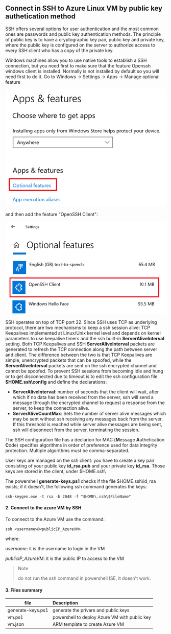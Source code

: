 <properties
pageTitle= 'Connect to Azure Linux VMs through public key authetication method'
description= "ARM template to create a Linux VM"
documentationcenter: na
services="networking"
documentationCenter="na"
authors="fabferri"
manager=""
editor=""/>

<tags
   ms.service="configuration-Example-Azure"
   ms.devlang="na"
   ms.topic="article"
   ms.tgt_pltfrm="na"
   ms.workload="na"
   ms.date="16/02/2020"
   ms.author="fabferri" />

## Connect in SSH to Azure Linux VM by public key authetication method 
SSH offers several options for user authentication and the most common ones are passwords and public key authentication methods. The principle of public key is to have a cryptographic key pair, public key and private key, where the public key is configured on the server to authorize access to every SSH client who has a copy of the private key.

Windows machines allow you to use native tools to establish a SSH connection, but you need first to make sure that the feature Openssh windows client is installed. Normally is not installed by default so you will need first to do it. Go to Windows -> Settings -> Apps -> Manage optional feature 

[![1]][1]

and then add the feature "OpenSSH Client":

[![2]][2]

SSH operates on top of TCP port 22. Since SSH uses TCP as underlying protocol, there are two mechanisms to keep a ssh session alive: TCP Keepalives implemented at Linux/Unix kernel level and depends on kernel parameters to use keepalive timers and the ssh built-in **ServerAliveInterval** setting.
Both TCP Keepalives and SSH **ServerAliveInterval** packets are generated to refresh the TCP connection  along the path between server and client. The difference between the two is that TCP Keepalives are simple, unencrypted packets that can be spoofed, while the **ServerAliveInterval** packets are sent on the ssh encrypted channel and cannot be spoofed.
To prevent SSH sessions from becoming idle and hung or to get disconnected due to timeout is to edit  the ssh configuration file **$HOME\.ssh\config** and define the declarations:

* **ServerAliveInterval**: number of seconds that the client will wait, after which if no data has been received from the server, ssh will send a message through the encrypted channel to request a response from the server, to keep the connection alive.
* **ServerAliveCountMax**: Sets the number of server alive messages which may be sent without ssh receiving any messages back from the server. If this threshold is reached while server alive messages are being sent, ssh will disconnect from the server, terminating the session.

The SSH configuration file has a declarion for MAC (**M**essage **A**uthetication **C**ode) specifies algorithms in order of preference used for data integrity protection. Multiple algorithms must be comma-separated.

User keys are managed on the ssh client: you have to create a key pair consisting of your public key **id_rsa.pub** and your private key **id_rsa**. Those keys are stored in the client, under $HOME\.ssh\

The powershell **generate-keys.ps1** checks if the file $HOME\.ssh\id_rsa exists; if it doesn't, the following ssh command generates the keys:

```console
ssh-keygen.exe -t rsa -b 2048 -f "$HOME\.ssh\$FileName"
```


#### <a name="ssh"></a>2. Connect to the azure VM by SSH
To connect to the Azure VM use the command:
```console
ssh <username>@<publicIP_AzureVM>
```
where:

*username*: it is the username to login in the VM

*publicIP_AzureVM*: it is the public IP to access to the VM

> Note
>
>  do not run the ssh command in powershell ISE, it doesn't work.
>

#### <a name="ssh"></a>3. Files summary

| file             | Description                                  |
| ---------------- |:---------------------------------------------|
| generate-keys.ps1| generate the privare and public keys         |
| vm.ps1           | powershell to deploy Azure VM with public key|
| vm.json          | ARM template to create Azure VM              |


<!--Image References-->

[1]: ./media/windows-optional-features.png "windows 10 optional features"
[2]: ./media/open-ssh-client.png "OpenSSH client"

<!--Link References-->

